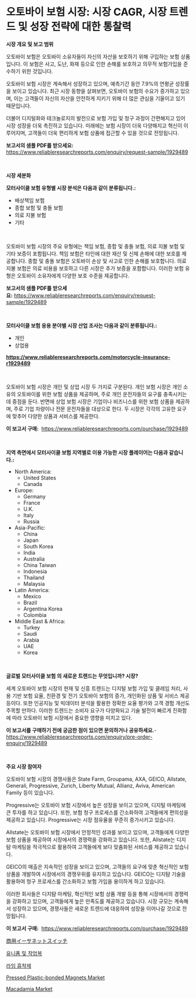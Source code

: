 <p><h1>오토바이 보험 시장: 시장 CAGR, 시장 트렌드 및 성장 전략에 대한 통찰력</h1></p><p><strong>시장 개요 및 보고 범위</strong></p>
<p><p>오토바이 보험은 오토바이 소유자들이 자신의 자산을 보호하기 위해 구입하는 보험 상품입니다. 이 보험은 사고, 도난, 화재 등으로 인한 손해를 보호하고 의무적 보험가입을 준수하기 위한 것입니다. </p><p>오토바이 보험 시장은 계속해서 성장하고 있으며, 예측기간 동안 7.9%의 연평균 성장률을 보이고 있습니다. 최근 시장 동향을 살펴보면, 오토바이 보험의 수요가 증가하고 있으며, 이는 고객들이 자신의 자산을 안전하게 지키기 위해 더 많은 관심을 기울이고 있기 때문입니다. </p><p>더불어 디지털화와 테크놀로지의 발전으로 보험 가입 및 청구 과정이 간편해지고 있어 시장 성장을 더욱 촉진하고 있습니다. 미래에는 보험 시장이 더욱 다양해지고 혁신이 이루어지며, 고객들이 더욱 편리하게 보험 상품에 접근할 수 있을 것으로 전망됩니다.</p></p>
<p><strong>보고서의 샘플 PDF를 받으세요:</strong> <a href="https://www.reliableresearchreports.com/enquiry/request-sample/1929489">https://www.reliableresearchreports.com/enquiry/request-sample/1929489</a></p>
<p>&nbsp;</p>
<p><strong>시장 세분화</strong></p>
<p><strong>모터사이클 보험 유형별 시장 분석은 다음과 같이 분류됩니다.:</strong></p>
<p><ul><li>배상책임 보험</li><li>종합 보험 및 충돌 보험</li><li>의료 지불 보험</li><li>기타</li></ul></p>
<p>&nbsp;</p>
<p><p>오토바이 보험 시장의 주요 유형에는 책임 보험, 종합 및 충돌 보험, 의료 지불 보험 및 기타 보증이 포함됩니다. 책임 보험은 타인에 대한 재산 및 신체 손해에 대한 보호를 제공합니다. 종합 및 충돌 보험은 오토바이 손상 및 사고로 인한 손해를 보호합니다. 의료 지불 보험은 의료 비용을 보호하고 다른 시장은 추가 보증을 포함합니다. 이러한 보험 유형은 오토바이 소유자에게 다양한 보호 수준을 제공합니다.</p></p>
<p><strong>보고서의 샘플 PDF를 받으세요:</strong>&nbsp;<a href="https://www.reliableresearchreports.com/enquiry/request-sample/1929489">https://www.reliableresearchreports.com/enquiry/request-sample/1929489</a></p>
<p>&nbsp;</p>
<p><strong> 모터사이클 보험 응용 분야별 시장 산업 조사는 다음과 같이 분류됩니다.:</strong></p>
<p><ul><li>개인</li><li>상업용</li></ul></p>
<p><strong><a href="https://www.reliableresearchreports.com/motorcycle-insurance-r1929489">https://www.reliableresearchreports.com/motorcycle-insurance-r1929489</a></strong></p>
<p>&nbsp;</p>
<p><p>오토바이 보험 시장은 개인 및 상업 시장 두 가지로 구분된다. 개인 보험 시장은 개인 소유의 오토바이를 위한 보험 상품을 제공하며, 주로 개인 운전자들의 요구를 충족시키는데 중점을 둔다. 반면에 상업 보험 시장은 기업이나 비즈니스를 위한 보험 상품을 제공하며, 주로 기업 차량이나 전문 운전자들을 대상으로 한다. 두 시장은 각각의 고유한 요구에 맞추어 다양한 상품과 서비스를 제공한다.</p></p>
<p><strong>이 보고서 구매:</strong>&nbsp; <a href="https://www.reliableresearchreports.com/purchase/1929489">https://www.reliableresearchreports.com/purchase/1929489</a></p>
<p>&nbsp;</p>
<p><strong>지역 측면에서 모터사이클 보험 지역별로 이용 가능한 시장 플레이어는 다음과 같습니다.:</strong></p>
<p><ul>
    <li>
        North America:
        <ul>
            <li>United States</li>
            <li>Canada</li>
        </ul>
    </li>
    <li>
        Europe:
        <ul>
            <li>Germany</li>
            <li>France</li>
            <li>U.K.</li>
            <li>Italy</li>
            <li>Russia</li>
        </ul>
    </li>
    <li>
        Asia-Pacific:
        <ul>
            <li>China</li>
            <li>Japan</li>
            <li>South Korea</li>
            <li>India</li>
            <li>Australia</li>
            <li>China Taiwan</li>
            <li>Indonesia</li>
            <li>Thailand</li>
            <li>Malaysia</li>
        </ul>
    </li>
    <li>
        Latin America:
        <ul>
            <li>Mexico</li>
            <li>Brazil</li>
            <li>Argentina Korea</li>
            <li>Colombia</li>
        </ul>
    </li>
    <li>
        Middle East & Africa:
        <ul>
            <li>Turkey</li>
            <li>Saudi</li>
            <li>Arabia</li>
            <li>UAE</li>
            <li>Korea</li>
        </ul>
    </li>
    </ul></p>
<p>&nbsp;</p>
<p><strong>글로벌 모터사이클 보험 의 새로운 트렌드는 무엇입니까? 시장?</strong></p>
<p><p>세계 오토바이 보험 시장의 현재 및 신흥 트렌드는 디지털 보험 가입 및 클레임 처리, 사용 기반 보험 요율, 친환경 및 전기 오토바이 보험의 증가, 개인화된 상품 및 서비스 제공 등이다. 또한 인공지능 및 빅데이터 분석을 활용한 정확한 요율 평가와 고객 경험 개선도 주목할 만하다. 이러한 트렌드는 소비자 요구가 다양화되고 기술 발전이 빠르게 진화함에 따라 오토바이 보험 시장에서 중요한 영향을 미치고 있다.</p></p>
<p><strong>이 보고서를 구매하기 전에 궁금한 점이 있으면 문의하거나 공유하세요.</strong>- <a href="https://www.reliableresearchreports.com/enquiry/pre-order-enquiry/1929489">https://www.reliableresearchreports.com/enquiry/pre-order-enquiry/1929489</a></p>
<p>&nbsp;</p>
<p><strong>주요 시장 참여자</strong></p>
<p><p>오토바이 보험 시장의 경쟁사들은 State Farm, Groupama, AXA, GEICO, Allstate, Generali, Progressive, Zurich, Liberty Mutual, Allianz, Aviva, American Family 등이 있습니다. </p><p>Progressive는 오토바이 보험 시장에서 높은 성장을 보이고 있으며, 디지털 마케팅에 큰 투자를 하고 있습니다. 또한, 보험 청구 프로세스를 간소화하여 고객들에게 편의성을 제공하고 있습니다. Progressive는 시장 점유율을 꾸준히 증가시키고 있습니다.</p><p>Allstate는 오토바이 보험 시장에서 안정적인 성과를 보이고 있으며, 고객들에게 다양한 보험 상품을 제공하여 시장에서의 경쟁력을 강화하고 있습니다. 또한, Allstate는 디지턈 마케팅을 적극적으로 활용하여 고객들에게 보다 맞춤화된 서비스를 제공하고 있습니다.</p><p>GEICO의 매출은 지속적인 성장을 보이고 있으며, 고객들의 요구에 맞춘 혁신적인 보험 상품을 개발하여 시장에서의 경쟁우위를 유지하고 있습니다. GEICO는 디지턈 기술을 활용하여 청구 프로세스를 간소화하고 보험 가입을 용이하게 하고 있습니다.</p><p>이러한 회사들은 디지턈 마케팅, 혁신적인 보험 상품 개발 등을 통해 시장에서의 경쟁력을 강화하고 있으며, 고객들에게 높은 만족도를 제공하고 있습니다. 시장 규모는 계속해서 성장하고 있으며, 경쟁사들은 새로운 트렌드에 대응하여 성장을 이어나갈 것으로 전망됩니다.</p></p>
<p><strong>이 보고서 구매:</strong>&nbsp;&nbsp;<a href="https://www.reliableresearchreports.com/purchase/1929489">https://www.reliableresearchreports.com/purchase/1929489</a></p>
<p><p><a href="https://medium.com/@grarrity46/%E5%95%86%E7%94%A8%E3%82%A4%E3%83%BC%E3%82%B5%E3%83%8D%E3%83%83%E3%83%88%E3%82%B9%E3%82%A4%E3%83%83%E3%83%81%E5%B8%82%E5%A0%B4%E3%81%AF-%E5%B8%82%E5%A0%B4%E3%82%B7%E3%82%A7%E3%82%A2-%E5%B8%82%E5%A0%B4%E3%83%88%E3%83%AC%E3%83%B3%E3%83%89-%E5%B8%82%E5%A0%B4%E6%88%90%E9%95%B7%E3%81%AB%E9%96%A2%E3%81%99%E3%82%8B%E6%83%85%E5%A0%B1%E3%82%92%E6%8F%90%E4%BE%9B%E3%81%97%E3%81%BE%E3%81%99-80658306e2d3">商用イーサネットスイッチ</a></p><p><a href="https://github.com/akzkkws047661437/Market-Research-Report-List-1/blob/main/775914317455.md">유니폼 및 작업복</a></p><p><a href="https://medium.com/@mathieu.rico66/%EB%9D%BC%EC%9E%84-%EB%AC%B4%ED%99%94%EC%A0%9C-%EC%8B%9C%EC%9E%A5-%EC%A0%90%EC%9C%A0%EC%9C%A8-%EC%A7%84%ED%99%94-%EB%B0%8F-%EC%8B%9C%EC%9E%A5-%EC%84%B1%EC%9E%A5-%EC%B6%94%EC%9D%B4-2024-2031-3c2e58da4cab">라임 흡착제</a></p><p><a href="https://issuu.com/reportprime-2/docs/pressed-plastic-bonded-magnets-market-size-2030.pp">Pressed Plastic-bonded Magnets Market</a></p><p><a href="https://github.com/mahnoor2003/Market-Research-Report-List-3/blob/main/macadamia-market.md">Macadamia Market</a></p></p>